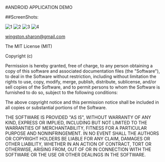 #ANDROID APPLICATION DEMO

##ScreenShots:

![1](http://raw.github.com/Wingie/Android-Restaurant-Menu/experiment/screenshots/pic2.png "t")
![2](http://raw.github.com/Wingie/Android-Restaurant-Menu/experiment/screenshots/pic2.png "t")
![3](http://raw.github.com/Wingie/Android-Restaurant-Menu/experiment/screenshots/pic3.png "t")
![4](http://raw.github.com/Wingie/Android-Restaurant-Menu/experiment/screenshots/pic4.png "t")


wingston.sharon@gmail.com

The MIT License (MIT)

Copyright (c) <year> <copyright holders>

Permission is hereby granted, free of charge, to any person obtaining a copy
of this software and associated documentation files (the "Software"), to deal
in the Software without restriction, including without limitation the rights
to use, copy, modify, merge, publish, distribute, sublicense, and/or sell
copies of the Software, and to permit persons to whom the Software is
furnished to do so, subject to the following conditions:

The above copyright notice and this permission notice shall be included in
all copies or substantial portions of the Software.

THE SOFTWARE IS PROVIDED "AS IS", WITHOUT WARRANTY OF ANY KIND, EXPRESS OR
IMPLIED, INCLUDING BUT NOT LIMITED TO THE WARRANTIES OF MERCHANTABILITY,
FITNESS FOR A PARTICULAR PURPOSE AND NONINFRINGEMENT. IN NO EVENT SHALL THE
AUTHORS OR COPYRIGHT HOLDERS BE LIABLE FOR ANY CLAIM, DAMAGES OR OTHER
LIABILITY, WHETHER IN AN ACTION OF CONTRACT, TORT OR OTHERWISE, ARISING FROM,
OUT OF OR IN CONNECTION WITH THE SOFTWARE OR THE USE OR OTHER DEALINGS IN
THE SOFTWARE.

